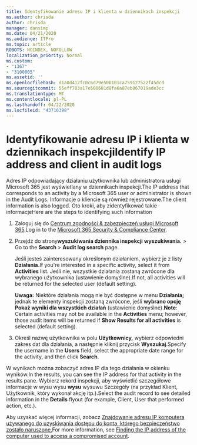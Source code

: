 ```yaml
---
title: Identyfikowanie adresu IP i klienta w dziennikach inspekcji
ms.author: chrisda
author: chrisda
manager: dansimp
ms.date: 04/21/2020
ms.audience: ITPro
ms.topic: article
ROBOTS: NOINDEX, NOFOLLOW
localization_priority: Normal
ms.custom:
- "1367"
- "3100005"
ms.assetid: ''
ms.openlocfilehash: d1a0d412fc0c6d79e50b101ca759127522f45dcd
ms.sourcegitcommit: 55eff703a17e500681d8fa6a87eb067019ade3cc
ms.translationtype: MT
ms.contentlocale: pl-PL
ms.lasthandoff: 04/22/2020
ms.locfileid: "43716398"
---
```

# <a name="identify-ip-address-and-client-in-audit-logs"></a><span data-ttu-id="155f0-102">Identyfikowanie adresu IP i klienta w dziennikach inspekcji</span><span class="sxs-lookup"><span data-stu-id="155f0-102">Identify IP address and client in audit logs</span></span>

<span data-ttu-id="155f0-103">Adres IP odpowiadający działaniu użytkownika lub administratora usługi Microsoft 365 jest wyświetlany w dziennikach inspekcji.</span><span class="sxs-lookup"><span data-stu-id="155f0-103">The IP address that corresponds to an activity by a Microsoft 365 user or administrator is shown in the Audit Logs.</span></span> <span data-ttu-id="155f0-104">Informacje o kliencie są również rejestrowane.</span><span class="sxs-lookup"><span data-stu-id="155f0-104">The client information is also logged.</span></span> <span data-ttu-id="155f0-105">Oto kroki, aby zidentyfikować takie informacje</span><span class="sxs-lookup"><span data-stu-id="155f0-105">Here are the steps to identifying such information</span></span>

1. <span data-ttu-id="155f0-106">Zaloguj się do [Centrum zgodności & zabezpieczeń usługi Microsoft 365](https://protection.office.com/).</span><span class="sxs-lookup"><span data-stu-id="155f0-106">Log in to the [Microsoft 365 Security & Compliance Center](https://protection.office.com/).</span></span>

2. <span data-ttu-id="155f0-107">Przejdź do strony**wyszukiwania dziennika inspekcji** **wyszukiwania.** > </span><span class="sxs-lookup"><span data-stu-id="155f0-107">Go to the **Search** > **Audit log search** page.</span></span>

   <span data-ttu-id="155f0-108">Jeśli jesteś zainteresowany określonym działaniem, wybierz je z listy **Działania.**</span><span class="sxs-lookup"><span data-stu-id="155f0-108">If you're interested in a specific activity, select it from **Activities** list.</span></span> <span data-ttu-id="155f0-109">Jeśli nie, wszystkie działania zostaną zwrócone dla wybranego użytkownika (ustawienie domyślne).</span><span class="sxs-lookup"><span data-stu-id="155f0-109">If not, all activities will be returned for the selected user (default setting).</span></span>

   <span data-ttu-id="155f0-110">**Uwaga:** Niektóre działania mogą nie być dostępne w menu **Działania;** jednak te elementy inspekcji zostaną zwrócone, jeśli **wybrano opcję Pokaż wyniki dla wszystkich działań** (ustawienie domyślne).</span><span class="sxs-lookup"><span data-stu-id="155f0-110">**Note**: Certain activities may not be available in the **Activities** menu; however, those audit items will be returned if **Show Results for all activities** is selected (default setting).</span></span>

3. <span data-ttu-id="155f0-111">Określ nazwę użytkownika w polu **Użytkownicy,** wybierz odpowiedni zakres dat dla działania, a następnie kliknij przycisk **Wyszukaj**.</span><span class="sxs-lookup"><span data-stu-id="155f0-111">Specify the username in the **Users** field, select the appropriate date range for the activity, and then click **Search**.</span></span>

<span data-ttu-id="155f0-112">W wynikach można zobaczyć adres IP dla tego działania w okienku wyników.</span><span class="sxs-lookup"><span data-stu-id="155f0-112">In the results, you can see the IP address for that activity in the results pane.</span></span> <span data-ttu-id="155f0-113">Wybierz rekord inspekcji, aby wyświetlić szczegółowe informacje w wysu wysu **wysu** wysuwu Szczegóły (na przykład Klient, Użytkownik, który wykonał akcję itp.).</span><span class="sxs-lookup"><span data-stu-id="155f0-113">Select the audit record to see detailed information in the **Details** flyout (for example, Client, User that performed action, etc.).</span></span>

<span data-ttu-id="155f0-114">Aby uzyskać więcej informacji, zobacz [Znajdowanie adresu IP komputera używanego do uzyskiwania dostępu do konta, którego bezpieczeństwo zostało naruszone.](https://docs.microsoft.com/office365/securitycompliance/auditing-troubleshooting-scenarios#finding-the-ip-address-of-the-computer-used-to-access-a-compromised-account)</span><span class="sxs-lookup"><span data-stu-id="155f0-114">For more information, see [Finding the IP address of the computer used to access a compromised account](https://docs.microsoft.com/office365/securitycompliance/auditing-troubleshooting-scenarios#finding-the-ip-address-of-the-computer-used-to-access-a-compromised-account).</span></span>
